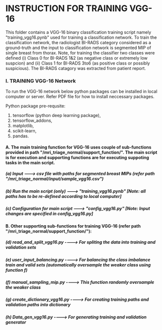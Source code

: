 # INSTRUCTION FOR TRAINING VGG-16

This folder contains a VGG-16 binary classification training script namely "training_vgg16.pynb" used for training a classification network. To train the classification network, the radiologist BI-RADS category considered as a ground-truth and the input to classification network is segmented MIP of single breast from thorax. Note, for training the classifier two classes were defined (i) Class 0 for BI-RADS 1&2 (as negative class or extremely low suspcion) and (ii) Class 1 for BI-RADS 3to6 (as positive class or possibly suspicious). The BI-RADS catagory was extracted from patient report.

### I. TRAINING VGG-16 Network

To run the VGG-16 network below python packages can be installed in local computer or server. Refer PDF file for how to install neccessary packages.

Python package pre-requsite:
1. tensorflow (python deep learning package), 
2. tensorflow_addons, 
3. matplotlib,
4. scikit-learn,
5. pandas.



#### A. The main training function for VGG-16 uses couple of sub-functions provided in path "/mri_triage_normal/support_function/". The main script is for execution and supporting functions are for executing suppoting tasks in the main script.


##### (a) Input                         ---> csv file with paths for segmented breast MIPs  (refer path "/mri_triage_normal/input/sample_vgg16.csv")

##### (b) Run the main script (only)    ---> "training_vgg16.pynb" [Note: all paths has to be re-defined according to local computer]

##### (c) Configuration for main script ---> "config_vgg16.py" [Note: Input changes are specified in config_vgg16.py]


#### B. Other supporting sub-functions for training VGG-16  (refer path "/mri_triage_normal/support_function/"):


##### (d) read_and_split_vgg16.py       ----> For spliting the data into training and validation sets

##### (e) user_input_balancing.py       ----> For balancing the class imbalance train and valid sets (automatically oversample the weaker class using function f)

##### (f) manual_sampling_mip.py        ----> This function randomly oversample the weaker class

##### (g) create_dictionary_vgg16.py    ----> For creating training paths and validation paths into dictionary

##### (h) Data_gen_vgg16.py             ----> For generating training and validation generator
